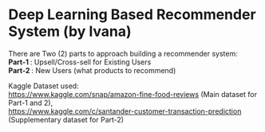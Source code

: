 # Deep Learning Based Recommender System (by Ivana)

There are Two (2) parts to approach building a recommender system: <br>
<b> Part-1 </b>: Upsell/Cross-sell for Existing Users <br>
<b> Part-2 </b>: New Users (what products to recommend) <br>

Kaggle Dataset used: <br>
https://www.kaggle.com/snap/amazon-fine-food-reviews (Main dataset for Part-1 and 2), <br>
https://www.kaggle.com/c/santander-customer-transaction-prediction (Supplementary dataset for Part-2) <br>
 
